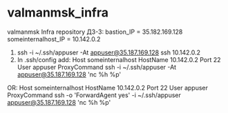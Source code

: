 # valmanmsk_infra
valmanmsk Infra repository
ДЗ-3:
bastion_IP = 35.182.169.128
someinternalhost_IP = 10.142.0.2
1. ssh -i ~/.ssh/appuser -At appuser@35.187.169.128 ssh 10.142.0.2
2. In .ssh/config add:
Host someinternalhost
        HostName 10.142.0.2
        Port 22
        User appuser
        ProxyCommand ssh -i ~/.ssh/appuser -At appuser@35.187.169.128 'nc %h %p'

OR:
Host someinternalhost
        HostName 10.142.0.2
        Port 22
        User appuser
        ProxyCommand ssh -o 'ForwardAgent yes' -i ~/.ssh/appuser appuser@35.187.169.128 'nc %h %p'

